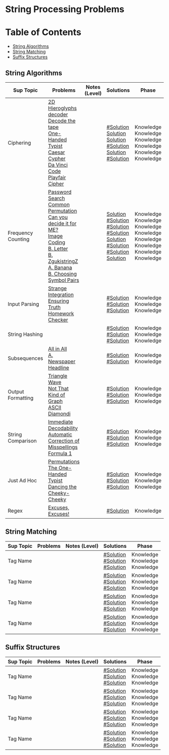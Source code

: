 # String Processing Problems

Table of Contents
=================
- [String Algorithms](#string-algorithms)
- [String Matching](#string-matching)
- [Suffix Structures](#suffix-structures)																								


## String Algorithms
Sup Topic    | Problems | Notes (Level)| Solutions| Phase
-------------| -------------   |-------------| -------------|-------------
Ciphering| [2D Hieroglyphs decoder](https://uva.onlinejudge.org/index.php?option=com_onlinejudge&Itemid=8&category=24&page=show_problem&problem=1792)<br>  [Decode the tape](https://uva.onlinejudge.org/index.php?option=com_onlinejudge&Itemid=8&category=24&page=show_problem&problem=1819)<br>[One-Handed Typist](https://uva.onlinejudge.org/index.php?option=com_onlinejudge&Itemid=8&category=24&page=show_problem&problem=2253)<br>[Caesar Cypher](https://uva.onlinejudge.org/index.php?option=com_onlinejudge&Itemid=8&category=24&page=show_problem&problem=495)<br>  [Da Vinci Code](https://uva.onlinejudge.org/index.php?option=com_onlinejudge&Itemid=8&category=24&page=show_problem&problem=2380)<br>  [Playfair Cipher](https://uva.onlinejudge.org/index.php?option=com_onlinejudge&Itemid=8&category=24&page=show_problem&problem=2744)<br> | |[#Solution]()<br> [Solution](https://github.com/basmaashouur/Competitive-Programming/blob/master/Solutions-library/string-processing-solutions/10878-UVa.cpp)<br> [Solution](https://github.com/basmaashouur/Competitive-Programming/blob/master/Solutions-library/string-processing-solutions/11278-UVa.cpp)<br>[#Solution]()<br> [Solution](https://github.com/basmaashouur/Competitive-Programming/blob/master/Solutions-library/string-processing-solutions/11385-UVa.cpp)<br> [#Solution]()<br>  | Knowledge<br> Knowledge<br> Knowledge<br>Knowledge<br> Knowledge<br> Knowledge<br>| 
Frequency Counting| [Password Search](https://uva.onlinejudge.org/index.php?option=com_onlinejudge&Itemid=8&category=24&page=show_problem&problem=843)<br>  [Common Permutation](https://uva.onlinejudge.org/index.php?option=com_onlinejudge&Itemid=8&category=24&page=show_problem&problem=1193)<br>  [Can you decide it for ME?](https://uva.onlinejudge.org/index.php?option=com_onlinejudge&Itemid=8&category=24&page=show_problem&problem=2144) <br>[Image Coding](https://uva.onlinejudge.org/index.php?option=com_onlinejudge&Itemid=8&category=24&page=show_problem&problem=2635)<br>  [B. Letter](http://codeforces.com/problemset/problem/43/B)<br>  [B. ZgukistringZ](http://codeforces.com/problemset/problem/551/B)<br>  [A. Banana](http://codeforces.com/problemset/problem/335/A)<br> [B. Choosing Symbol Pairs](http://codeforces.com/problemset/problem/50/B)<br>  | |[Solution](https://github.com/basmaashouur/Competitive-Programming/blob/master/Solutions-library/string-processing-solutions/902-UVa.cpp)<br> [#Solution]()<br> [#Solution]()<br> [#Solution]()<br>[Solution](https://github.com/basmaashouur/Competitive-Programming/blob/master/Solutions-library/string-processing-solutions/42B-CF.cpp)<br> [#Solution]()<br> [#Solution]()<br>[Solution](https://github.com/basmaashouur/Competitive-Programming/blob/master/Solutions-library/string-processing-solutions/47B-CF.cpp)<br> | Knowledge<br> Knowledge<br> Knowledge<br>  Knowledge<br> Knowledge<br> Knowledge<br> Knowledge<br> Knowledge<br>  | 
Input Parsing| [Strange Integration](https://uva.onlinejudge.org/index.php?option=com_onlinejudge&Itemid=8&category=24&page=show_problem&problem=1847)<br>  [Ensuring Truth](https://uva.onlinejudge.org/index.php?option=com_onlinejudge&Itemid=8&category=24&page=show_problem&problem=2342)<br>  [Homework Checker](https://uva.onlinejudge.org/index.php?option=com_onlinejudge&Itemid=8&category=24&page=show_problem&problem=3000)<br>  | |[#Solution]()<br> [#Solution]()<br> [#Solution]()<br> | Knowledge<br> Knowledge<br> Knowledge<br>| 
String Hashing| []()<br>  []()<br>  []()<br>  | |[#Solution]()<br> [#Solution]()<br> [#Solution]()<br> | Knowledge<br> Knowledge<br> Knowledge<br>| 
Subsequences| [All in All](https://uva.onlinejudge.org/index.php?option=com_onlinejudge&Itemid=8&category=24&page=show_problem&problem=1281)<br>  [A. Newspaper Headline](http://codeforces.com/problemset/problem/91/A)<br>  | |[#Solution]()<br> [#Solution]()<br>  | Knowledge<br> Knowledge<br>| 
Output Formatting| [Triangle Wave](https://uva.onlinejudge.org/index.php?option=com_onlinejudge&Itemid=8&category=24&page=show_problem&problem=429)<br>  [Not That Kind of Graph](https://uva.onlinejudge.org/index.php?option=com_onlinejudge&Itemid=8&category=24&page=show_problem&problem=1741)<br>  [ASCII Diamondi](http://uva.onlinejudge.org/index.php?option=com_onlinejudge&Itemid=8&category=24&page=show_problem&problem=3307)<br>  | |[#Solution]()<br> [#Solution]()<br> [#Solution]()<br> | Knowledge<br> Knowledge<br> Knowledge<br>| 
String Comparison| [Immediate Decodability](https://uva.onlinejudge.org/index.php?option=com_onlinejudge&Itemid=8&category=24&page=show_problem&problem=585)<br>  [Automatic Correction of Misspellings](https://uva.onlinejudge.org/index.php?option=com_onlinejudge&Itemid=8&category=24&page=show_problem&problem=1989)<br>  [Formula 1](https://uva.onlinejudge.org/index.php?option=com_onlinejudge&Itemid=8&category=24&page=show_problem&problem=1997)<br>  | |[#Solution]()<br> [#Solution]()<br> [#Solution]()<br> | Knowledge<br> Knowledge<br> Knowledge<br>| 
Just Ad Hoc| [Permutations](http://uva.onlinejudge.org/index.php?option=com_onlinejudge&Itemid=8&category=24&page=show_problem&problem=882)<br>  [The One-Handed Typist](https://uva.onlinejudge.org/index.php?option=com_onlinejudge&Itemid=8&category=24&page=show_problem&problem=1334)<br>  [Dancing the Cheeky-Cheeky](https://uva.onlinejudge.org/index.php?option=com_onlinejudge&Itemid=8&category=24&page=show_problem&problem=2447)<br>  | |[#Solution]()<br> [#Solution]()<br> [#Solution]()<br> | Knowledge<br> Knowledge<br> Knowledge<br>|
Regex|[Excuses, Excuses!](https://uva.onlinejudge.org/index.php?option=com_onlinejudge&Itemid=8&page=show_problem&problem=350)||[#Solution]()<br> |  Knowledge<br> 

## String Matching
Sup Topic    | Problems | Notes (Level)| Solutions| Phase
-------------| -------------   |-------------| -------------|-------------
Tag Name| []()<br>  []()<br>  []()<br>  | |[#Solution]()<br> [#Solution]()<br> [#Solution]()<br> | Knowledge<br> Knowledge<br> Knowledge<br>| 
Tag Name| []()<br>  []()<br>  []()<br>  | |[#Solution]()<br> [#Solution]()<br> [#Solution]()<br> | Knowledge<br> Knowledge<br> Knowledge<br>| 
Tag Name| []()<br>  []()<br>  []()<br>  | |[#Solution]()<br> [#Solution]()<br> [#Solution]()<br> | Knowledge<br> Knowledge<br> Knowledge<br>| 
Tag Name| []()<br>  []()<br>  []()<br>  | |[#Solution]()<br> [#Solution]()<br> [#Solution]()<br> | Knowledge<br> Knowledge<br> Knowledge<br>|

## Suffix Structures
Sup Topic    | Problems | Notes (Level)| Solutions| Phase
-------------| -------------   |-------------| -------------|-------------
Tag Name| []()<br>  []()<br>  []()<br>  | |[#Solution]()<br> [#Solution]()<br> [#Solution]()<br> | Knowledge<br> Knowledge<br> Knowledge<br>| 
Tag Name| []()<br>  []()<br>  []()<br>  | |[#Solution]()<br> [#Solution]()<br> [#Solution]()<br> | Knowledge<br> Knowledge<br> Knowledge<br>| 
Tag Name| []()<br>  []()<br>  []()<br>  | |[#Solution]()<br> [#Solution]()<br> [#Solution]()<br> | Knowledge<br> Knowledge<br> Knowledge<br>| 
Tag Name| []()<br>  []()<br>  []()<br>  | |[#Solution]()<br> [#Solution]()<br> [#Solution]()<br> | Knowledge<br> Knowledge<br> Knowledge<br>|
